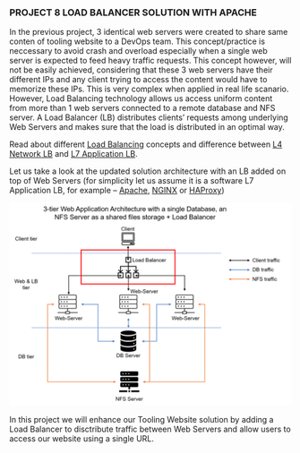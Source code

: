 ### PROJECT 8 LOAD BALANCER SOLUTION WITH APACHE

In the previous project, 3 identical web servers were created to share same conten of tooling website to a DevOps team. This concept/practice is neccessary to avoid crash and overload especially when a single web server is expected to feed heavy traffic requests. This concept however, will not be easily achieved, considering that these 3 web servers have their different IPs and any client trying to access the content would have to memorize these IPs. This is very complex when applied in real life scanario. 
However, Load Balancing technology allows us access uniform content from more than 1 web servers connected to a remote database and NFS server.
A Load Balancer (LB) distributes clients’ requests among underlying Web Servers and makes sure that the load is distributed in an optimal way. 

Read about different [Load Balancing](https://www.nginx.com/resources/glossary/load-balancing/) concepts and difference between [L4 Network LB](https://www.nginx.com/resources/glossary/layer-4-load-balancing/) and [L7 Application LB](https://www.nginx.com/resources/glossary/layer-7-load-balancing/).

Let us take a look at the updated solution architecture with an LB added on top of Web Servers (for simplicity let us assume it is a software L7 Application LB, for example – [Apache](https://httpd.apache.org/docs/2.4/mod/mod_proxy_balancer.html), [NGINX](https://docs.nginx.com/nginx/admin-guide/load-balancer/http-load-balancer/) or [HAProxy](http://www.haproxy.org/))

![Alt text](images/Tooling-Website-Infrastructure-wLB.png)

In this project we will enhance our Tooling Website solution by adding a Load Balancer to disctribute traffic between Web Servers and allow users to access our website using a single URL.
